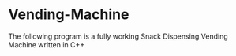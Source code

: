# Vending-Machine

The following program is a fully working Snack Dispensing Vending Machine written in C++

